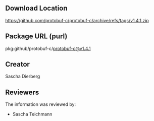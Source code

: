 ## Download Location

https://github.com/protobuf-c/protobuf-c/archive/refs/tags/v1.4.1.zip

## Package URL (purl)

pkg:github/protobuf-c/protobuf-c@v1.4.1

## Creator

Sascha Dierberg

## Reviewers

The information was reviewed by:

* Sascha Teichmann
